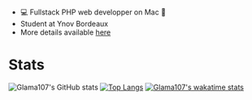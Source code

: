  - 💻 Fullstack PHP web developper on Mac 🍎
 - Student at Ynov Bordeaux
 - More details available <a href="http://www.guillaumemareschal.fr" target="_blank">here</a>

# Stats

![Glama107's GitHub stats](https://github-readme-stats.vercel.app/api?username=Glama107&show_icons=true&theme=synthwave)
[![Top Langs](https://github-readme-stats.vercel.app/api/top-langs/?username=Glama107&layout=compact&langs_count=12&theme=synthwave)](https://github.com/anuraghazra/github-readme-stats)
[![Glama107's wakatime stats](https://github-readme-stats.vercel.app/api/wakatime?username=Glama107&layout=compact&langs_count=12&theme=synthwave)](https://github.com/anuraghazra/github-readme-stats)

<br>

<br>
